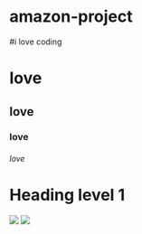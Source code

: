 # amazon-project
#i love coding
# love
## love
### love
###### love
Heading level 1
===============
![](https://www.bing.com/images/search?view=detailV2&ccid=SHf13tdr&id=22F2A8DC4CE744D756093784B4610444453DF2AE&thid=OIP.SHf13tdrEUahoixHnSjhtAHaFj&mediaurl=https%3A%2F%2Fth.bing.com%2Fth%2Fid%2FR.4877f5ded76b1146a1a22c479d28e1b4%3Frik%3DrvI9RUQEYbSENw%26riu%3Dhttp%253a%252f%252fwallsdesk.com%252fwp-content%252fuploads%252f2017%252f01%252fNewfoundland-HD-Wallpaper.jpg%26ehk%3DwT6a24ZYU5wCzow%252fwqru%252bZNElvCOsiRZ9sJu351qBnc%253d%26risl%3D1%26pid%3DImgRaw%26r%3D0&exph=2304&expw=3072&q=Images&simid=608002524595645282&form=IRPRST&ck=37F14C12445DF53A25330FB06DF049BB&selectedindex=1&ajaxhist=0&ajaxserp=0&vt=0&sim=11)
![](https://th.bing.com/th/id/OIP.SHf13tdrEUahoixHnSjhtAHaFj?pid=ImgDet&rs=1)
